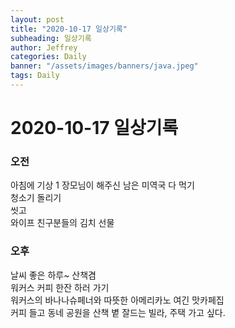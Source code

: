 ```yaml
---
layout: post
title: "2020-10-17 일상기록"
subheading: 일상기록
author: Jeffrey
categories: Daily
banner: "/assets/images/banners/java.jpeg"
tags: Daily
---
```


# 2020-10-17 일상기록

### 오전

아침에 기상  1
장모님이 해주신 남은 미역국 다 먹기  
청소기 돌리기  
씻고  
와이프 친구분들의 김치 선물   

### 오후
날씨 좋은 하루~ 산책겸  
워커스 커피 한잔 하러 가기  
워커스의 바나나슈페너와 따뜻한 아메리카노 여긴 맛카페집  
커피 들고 동네 공원을 산책
볕 잘드는 빌라, 주택 가고 싶다.  



